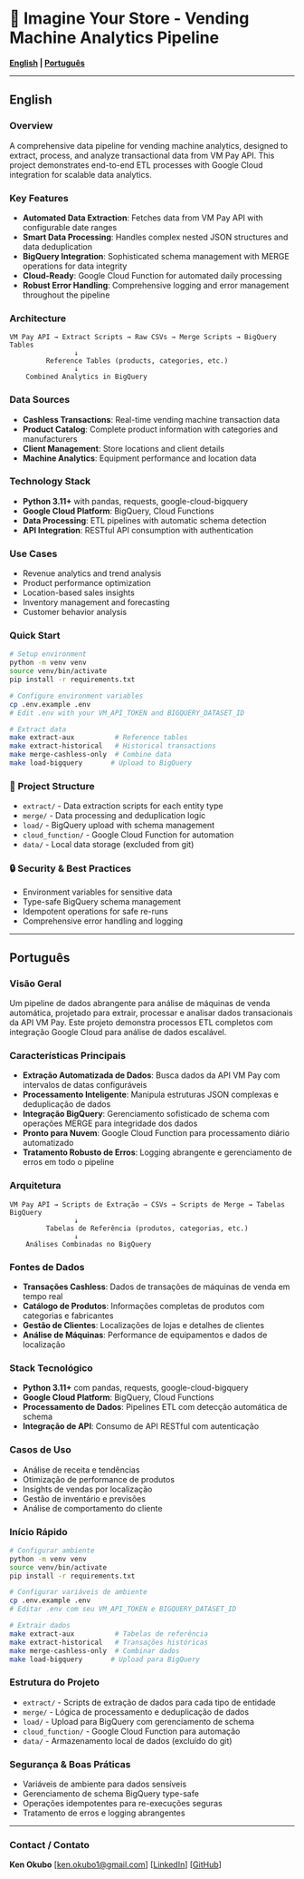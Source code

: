 # 🏪 Imagine Your Store - Vending Machine Analytics Pipeline

**[English](#english) | [Português](#português)**

---

## English

### Overview

A comprehensive data pipeline for vending machine analytics, designed to extract, process, and analyze transactional data from VM Pay API. This project demonstrates end-to-end ETL processes with Google Cloud integration for scalable data analytics.

### Key Features

- **Automated Data Extraction**: Fetches data from VM Pay API with configurable date ranges
- **Smart Data Processing**: Handles complex nested JSON structures and data deduplication
- **BigQuery Integration**: Sophisticated schema management with MERGE operations for data integrity
- **Cloud-Ready**: Google Cloud Function for automated daily processing
- **Robust Error Handling**: Comprehensive logging and error management throughout the pipeline

### Architecture

```
VM Pay API → Extract Scripts → Raw CSVs → Merge Scripts → BigQuery Tables
                ↓
         Reference Tables (products, categories, etc.)
                ↓
    Combined Analytics in BigQuery
```

### Data Sources

- **Cashless Transactions**: Real-time vending machine transaction data
- **Product Catalog**: Complete product information with categories and manufacturers
- **Client Management**: Store locations and client details
- **Machine Analytics**: Equipment performance and location data

### Technology Stack

- **Python 3.11+** with pandas, requests, google-cloud-bigquery
- **Google Cloud Platform**: BigQuery, Cloud Functions
- **Data Processing**: ETL pipelines with automatic schema detection
- **API Integration**: RESTful API consumption with authentication

### Use Cases

- Revenue analytics and trend analysis
- Product performance optimization
- Location-based sales insights
- Inventory management and forecasting
- Customer behavior analysis

### Quick Start

```bash
# Setup environment
python -m venv venv
source venv/bin/activate
pip install -r requirements.txt

# Configure environment variables
cp .env.example .env
# Edit .env with your VM_API_TOKEN and BIGQUERY_DATASET_ID

# Extract data
make extract-aux          # Reference tables
make extract-historical   # Historical transactions
make merge-cashless-only  # Combine data
make load-bigquery       # Upload to BigQuery
```

### 📁 Project Structure

- `extract/` - Data extraction scripts for each entity type
- `merge/` - Data processing and deduplication logic
- `load/` - BigQuery upload with schema management
- `cloud_function/` - Google Cloud Function for automation
- `data/` - Local data storage (excluded from git)

### 🔒 Security & Best Practices

- Environment variables for sensitive data
- Type-safe BigQuery schema management
- Idempotent operations for safe re-runs
- Comprehensive error handling and logging

---

## Português

### Visão Geral

Um pipeline de dados abrangente para análise de máquinas de venda automática, projetado para extrair, processar e analisar dados transacionais da API VM Pay. Este projeto demonstra processos ETL completos com integração Google Cloud para análise de dados escalável.

### Características Principais

- **Extração Automatizada de Dados**: Busca dados da API VM Pay com intervalos de datas configuráveis
- **Processamento Inteligente**: Manipula estruturas JSON complexas e deduplicação de dados
- **Integração BigQuery**: Gerenciamento sofisticado de schema com operações MERGE para integridade dos dados
- **Pronto para Nuvem**: Google Cloud Function para processamento diário automatizado
- **Tratamento Robusto de Erros**: Logging abrangente e gerenciamento de erros em todo o pipeline

### Arquitetura

```
VM Pay API → Scripts de Extração → CSVs → Scripts de Merge → Tabelas BigQuery
                ↓
         Tabelas de Referência (produtos, categorias, etc.)
                ↓
    Análises Combinadas no BigQuery
```

### Fontes de Dados

- **Transações Cashless**: Dados de transações de máquinas de venda em tempo real
- **Catálogo de Produtos**: Informações completas de produtos com categorias e fabricantes
- **Gestão de Clientes**: Localizações de lojas e detalhes de clientes
- **Análise de Máquinas**: Performance de equipamentos e dados de localização

### Stack Tecnológico

- **Python 3.11+** com pandas, requests, google-cloud-bigquery
- **Google Cloud Platform**: BigQuery, Cloud Functions
- **Processamento de Dados**: Pipelines ETL com detecção automática de schema
- **Integração de API**: Consumo de API RESTful com autenticação

### Casos de Uso

- Análise de receita e tendências
- Otimização de performance de produtos
- Insights de vendas por localização
- Gestão de inventário e previsões
- Análise de comportamento do cliente

### Início Rápido

```bash
# Configurar ambiente
python -m venv venv
source venv/bin/activate
pip install -r requirements.txt

# Configurar variáveis de ambiente
cp .env.example .env
# Editar .env com seu VM_API_TOKEN e BIGQUERY_DATASET_ID

# Extrair dados
make extract-aux          # Tabelas de referência
make extract-historical   # Transações históricas
make merge-cashless-only  # Combinar dados
make load-bigquery       # Upload para BigQuery
```

### Estrutura do Projeto

- `extract/` - Scripts de extração de dados para cada tipo de entidade
- `merge/` - Lógica de processamento e deduplicação de dados
- `load/` - Upload para BigQuery com gerenciamento de schema
- `cloud_function/` - Google Cloud Function para automação
- `data/` - Armazenamento local de dados (excluído do git)

### Segurança & Boas Práticas

- Variáveis de ambiente para dados sensíveis
- Gerenciamento de schema BigQuery type-safe
- Operações idempotentes para re-execuções seguras
- Tratamento de erros e logging abrangentes

---

### Contact / Contato

**Ken Okubo**
[ken.okubo1@gmail.com]
[[LinkedIn](https://www.linkedin.com/in/ken-okubo-8b484978/)]
[[GitHub](https://github.com/ken-okubo)]
